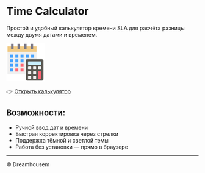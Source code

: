 # Time Calculator

Простой и удобный калькулятор времени SLA для расчёта разницы между двумя датами и временем.

<p>
  <img src="calendar_ico.png" alt="Time Calculator Icon" width="100">
</p>

👉 [Открыть калькулятор](https://dreamhousem.github.io/sla_calculator/)

## Возможности:

- Ручной ввод дат и времени
- Быстрая корректировка через стрелки
- Поддержка тёмной и светлой темы
- Работа без установки — прямо в браузере

---

© Dreamhousem
